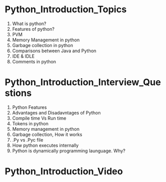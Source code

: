 # Python_Introduction_Topics

1. What is python?
2. Features of python?
3. PVM
4. Memory Management in python
5. Garbage collection in python
6. Comparisons between Java and Python
7. IDE & IDLE
8. Comments in python

# Python_Introduction_Interview_Questions

1. Python Features
2. Advantages and Disadavntages of Python
3. Compile time Vs Run time
4. Tokens in python
5. Memory management in python
6. Garbage collection, How it works
7. .Py vs .Pyc file
8. How python executes internally
9. Python is dynamically programming launguage. Why?

# Python_Introduction_Video
